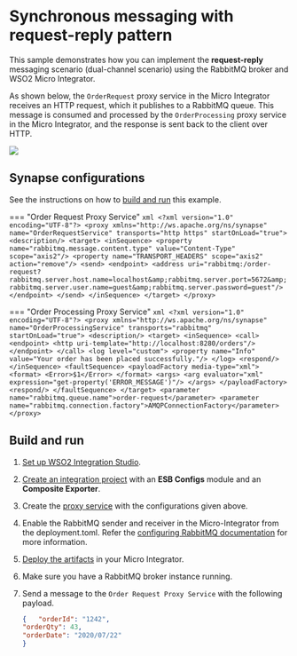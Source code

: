 # Synchronous messaging with request-reply pattern

This sample demonstrates how you can implement the <b>request-reply</b> messaging scenario (dual-channel scenario) using the RabbitMQ broker and WSO2 Micro Integrator. 

As shown below, the `OrderRequest` proxy service in the Micro Integrator receives an HTTP
request, which it publishes to a RabbitMQ queue. This message is consumed and processed by the `OrderProcessing` proxy service in the Micro Integrator, and the response is sent back to the client over HTTP.

<img src="{{base_path}}/assets/img/integrate/rabbitmq/rabbitmq-request-response.png">

## Synapse configurations

See the instructions on how to [build and run](#build-and-run) this example. 

=== "Order Request Proxy Service"
    ```xml
    <?xml version="1.0" encoding="UTF-8"?>
    <proxy xmlns="http://ws.apache.org/ns/synapse"
        name="OrderRequestService"
        transports="http https"
        startOnLoad="true">
      <description/>
      <target>
        <inSequence>
          <property name="rabbitmq.message.content.type"
                    value="Content-Type"
                    scope="axis2"/>
          <property name="TRANSPORT_HEADERS" scope="axis2" action="remove"/>
          <send>
              <endpoint>
                <address uri="rabbitmq:/order-request?rabbitmq.server.host.name=localhost&amp;rabbitmq.server.port=5672&amp;rabbitmq.server.user.name=guest&amp;rabbitmq.server.password=guest"/>
              </endpoint>
          </send>
        </inSequence>
      </target>
    </proxy>
    ```

=== "Order Processing Proxy Service"
    ```xml
    <?xml version="1.0" encoding="UTF-8"?>
    <proxy xmlns="http://ws.apache.org/ns/synapse"
        name="OrderProcessingService"
        transports="rabbitmq"
        startOnLoad="true">
      <description/>
      <target>
        <inSequence>
          <call>
              <endpoint>
                <http uri-template="http://localhost:8280/orders"/>
              </endpoint>
          </call>
          <log level="custom">
              <property name="Info" value="Your order has been placed successfully."/>
          </log>
          <respond/>
        </inSequence>
        <faultSequence>
          <payloadFactory media-type="xml">
              <format>
                <Error>$1</Error>
              </format>
              <args>
                <arg evaluator="xml" expression="get-property('ERROR_MESSAGE')"/>
              </args>
          </payloadFactory>
          <respond/>
        </faultSequence>
      </target>
      <parameter name="rabbitmq.queue.name">order-request</parameter>
      <parameter name="rabbitmq.connection.factory">AMQPConnectionFactory</parameter>
    </proxy>
    ```

## Build and run

1. [Set up WSO2 Integration Studio]({{base_path}}/integrate/develop/installing-wso2-integration-studio).
2. [Create an integration project]({{base_path}}/integrate/develop/create-integration-project) with an <b>ESB Configs</b> module and an <b>Composite Exporter</b>.
3. Create the [proxy service]({{base_path}}/integrate/develop/creating-artifacts/creating-a-proxy-service) with the configurations given above.
4. Enable the RabbitMQ sender and receiver in the Micro-Integrator from the deployment.toml. Refer the 
 [configuring RabbitMQ documentation]({{base_path}}/install-and-setup/setup/mi-setup/brokers/configure-with-rabbitmq) for more information.
5. [Deploy the artifacts]({{base_path}}/integrate/develop/deploy-artifacts) in your Micro Integrator.
6. Make sure you have a RabbitMQ broker instance running.
7. Send a message to the `Order Request Proxy Service` with the following payload. 

	```json
	{   "orderId": "1242",
	"orderQty": 43,
	"orderDate": "2020/07/22"
	}
	```
